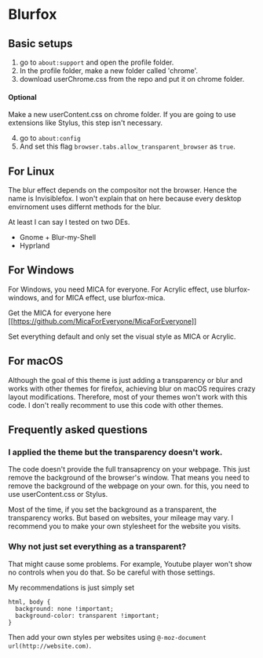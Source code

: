 # Blurfox

## Basic setups

1. go to `about:support` and open the profile folder.
2. In the profile folder, make a new folder called 'chrome'.
3. download userChrome.css from the repo and put it on chrome folder.

#### Optional 
Make a new userContent.css on chrome folder. If you are going to use extensions like Stylus, this step isn't necessary. 

4. go to `about:config`
5. And set this flag `browser.tabs.allow_transparent_browser` as `true`.

## For Linux
The blur effect depends on the compositor not the browser. Hence the name is Invisiblefox. I won't explain that on here because every desktop envirnoment uses differnt methods for the blur. 

At least I can say I tested on two DEs. 
- Gnome + Blur-my-Shell
- Hyprland

## For Windows
For Windows, you need MICA for everyone. For Acrylic effect, use blurfox-windows, and for MICA effect, use blurfox-mica. 

Get the MICA for everyone here 
[[https://github.com/MicaForEveryone/MicaForEveryone]]

Set everything default and only set the visual style as MICA or Acrylic. 

## For macOS
Although the goal of this theme is just adding a transparency or blur and works with other themes for firefox, achieving blur on macOS requires crazy layout modifications. Therefore, most of your themes won't work with this code. I don't really recomment to use this code with other themes. 

## Frequently asked questions

### I applied the theme but the transparency doesn't work. 
The code doesn't provide the full transaprency on your webpage. This just remove the background of the browser's window. That means you need to remove the background of the webpage on your own. for this, you need to use userContent.css or Stylus. 

Most of the time, if you set the background as a transparent, the transparency works. But based on websites, your mileage may vary. 
I recommend you to make your own stylesheet for the website you visits. 

### Why not just set everything as a transparent? 
That might cause some problems. For example, Youtube player won't show no controls when you do that. So be careful with those settings. 

My recommendations is just simply set 

```
html, body {
  background: none !important;
  background-color: transparent !important;
}
```

Then add your own styles per websites using `@-moz-document url(http://website.com)`. 
